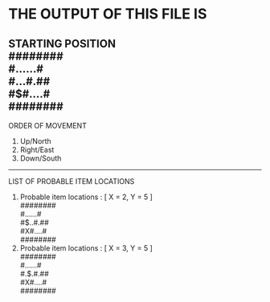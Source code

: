 THE OUTPUT OF THIS FILE IS
================================

STARTING POSITION<br />
########<br />
#......#<br />
#...#.##<br />
#$#....#<br />
########<br />
--------------------------------
ORDER OF MOVEMENT
1. Up/North
2. Right/East
3. Down/South
--------------------------------
LIST OF PROBABLE ITEM LOCATIONS
1. Probable item locations : [ X = 2, Y = 5 ]<br />
########<br />
#......#<br />
#$..#.##<br />
#X#....#<br />
########<br />
2. Probable item locations : [ X = 3, Y = 5 ]<br />
########<br />
#......#<br />
#.$.#.##<br />
#X#....#<br />
########<br />
